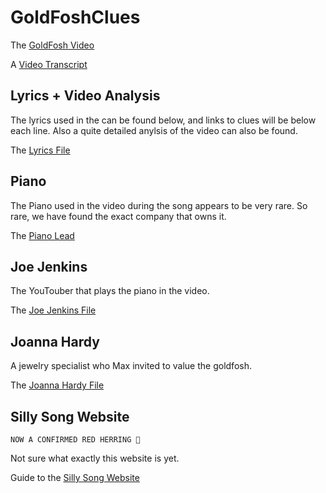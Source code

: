 # GoldFoshClues

The [GoldFosh Video](https://www.youtube.com/watch?v=gXzD4p3TR2A)

A [Video Transcript](/videotranscript/README.md)

## Lyrics + Video Analysis

The lyrics used in the can be found below, and links to clues will be below each line. Also a quite detailed anylsis of the video can also be found.

The [Lyrics File](/lyrics/README.md)

## Piano

The Piano used in the video during the song appears to be very rare. So rare, we have found the exact company that owns it.

The [Piano Lead](/piano/README.md)

## Joe Jenkins

The YouTouber that plays the piano in the video.

The [Joe Jenkins File](/jenkins/README.md)

## Joanna Hardy

A jewelry specialist who Max invited to value the goldfosh.

The [Joanna Hardy File](/joanna/README.md)

## Silly Song Website
```NOW A CONFIRMED RED HERRING 🛑```

Not sure what exactly this website is yet.

Guide to the [Silly Song Website](/whatthissillysongshows/README.md)
